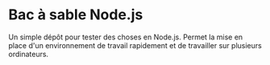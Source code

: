 # Bac à sable Node.js

Un simple dépôt pour tester des choses en Node.js. Permet la mise en place d'un
environnement de travail rapidement et de travailler sur plusieurs ordinateurs.
